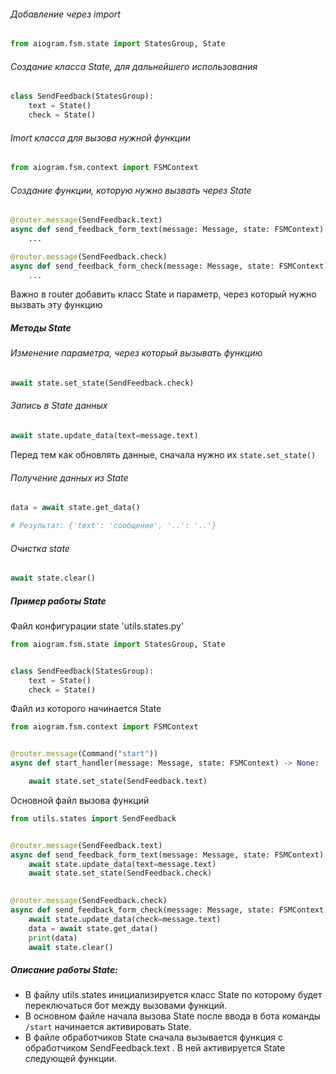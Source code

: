 ###### Добавление через import
```python
from aiogram.fsm.state import StatesGroup, State
```

###### Создание класса State, для дальнейшего использования
```python
class SendFeedback(StatesGroup):  
	text = State()  
	check = State()
```

###### Imort класса для вызова нужной функции
```python
from aiogram.fsm.context import FSMContext
```

###### Создание функции, которую нужно вызвать через State
```python
@router.message(SendFeedback.text)  
async def send_feedback_form_text(message: Message, state: FSMContext):
	...

@router.message(SendFeedback.check)  
async def send_feedback_form_check(message: Message, state: FSMContext):
	...
```
Важно в router добавить класс State и параметр, через который нужно вызвать эту функцию

##### Методы  State
###### Изменение параметра, через который вызывать функцию
```python
await state.set_state(SendFeedback.check)
```

###### Запись в State данных
```python 
await state.update_data(text=message.text)
```
Перед тем как обновлять данные, сначала нужно их `state.set_state()`
###### Получение данных из State
```python
data = await state.get_data()

# Результат: {'text': 'сообщение', '..': '..'}
```

###### Очистка state
```python
await state.clear()
```

##### Пример работы State

Файл конфигурации state 'utils.states.py'
```python
from aiogram.fsm.state import StatesGroup, State


class SendFeedback(StatesGroup):  
	text = State()  
	check = State()
```

Файл из которого начинается State
```python
from aiogram.fsm.context import FSMContext


@router.message(Command("start"))  
async def start_handler(message: Message, state: FSMContext) -> None:  

	await state.set_state(SendFeedback.text)
```

Основной файл вызова функций
```python
from utils.states import SendFeedback


@router.message(SendFeedback.text)  
async def send_feedback_form_text(message: Message, state: FSMContext):
	await state.update_data(text=message.text)
	await state.set_state(SendFeedback.check)
	

@router.message(SendFeedback.check)
async def send_feedback_form_check(message: Message, state: FSMContext):
	await state.update_data(check=message.text)
	data = await state.get_data()
	print(data)
	await state.clear() 
```

##### Описание работы State: 
- В файлу utils.states инициализируется класс State по которому будет переключаться бот между вызовами функций.
- В основном файле начала вызова State после ввода в бота команды `/start` начинается активировать State.
-  В файле обработчиков  State сначала вызывается функция с обработчиком  SendFeedback.text . В ней активируется State следующей функции.